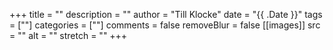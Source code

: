 +++
title = ""
description = ""
author = "Till Klocke"
date = "{{ .Date }}"
tags = [""]
categories = [""]
comments = false
removeBlur = false
[[images]]
  src = ""
  alt = ""
  stretch = ""
+++
